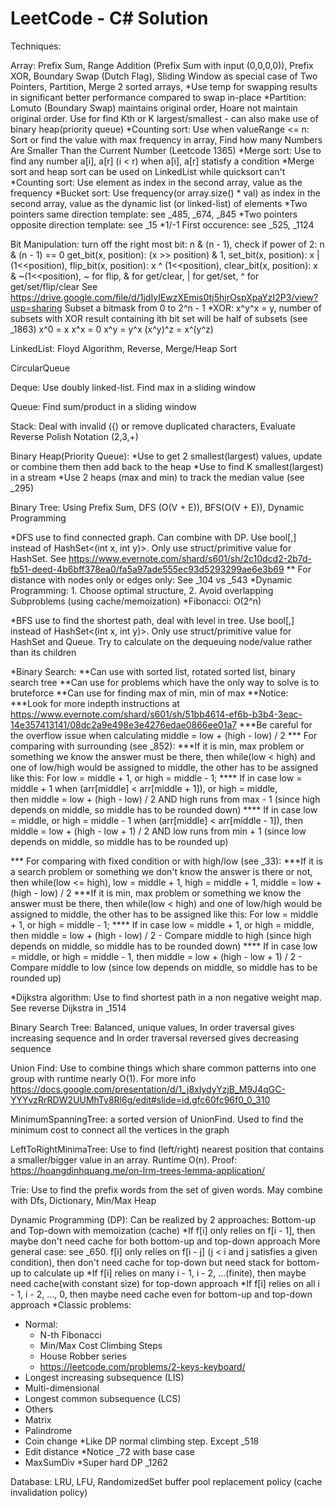# LeetCode - C# Solution

Techniques:

Array: Prefix Sum, Range Addition (Prefix Sum with input (0,0,0,0)), Prefix XOR, Boundary Swap (Dutch Flag), Sliding Window as special case of Two Pointers, Partition, Merge 2 sorted arrays, 
*Use temp for swapping results in significant better performance compared to swap in-place
*Partition: Lomuto (Boundary Swap) maintains original order, Hoare not maintain original order.
    Use for find Kth or K largest/smallest - can also make use of binary heap(priority queue)
*Counting sort: Use when valueRange <= n:
    Sort or find the value with max frequency in array,
    Find how many Numbers Are Smaller Than the Current Number (Leetcode 1365)
*Merge sort: Use to find any number a[i], a[r] (i < r) when a[i], a[r] statisfy a condition
*Merge sort and heap sort can be used on LinkedList while quicksort can't
*Counting sort: Use element as index in the second array, value as the frequency
*Bucket sort: Use frequency(or array.size() * val) as index in the second array, value as the dynamic list (or linked-list) of elements
*Two pointers same direction template: see _485, _674, _845
*Two pointers opposite direction template: see _15
*1/-1 First occurence: see _525, _1124

Bit Manipulation:
turn off the right most bit: n & (n - 1),
check if power of 2: n & (n - 1) == 0
get_bit(x, position): (x >> position) & 1,
set_bit(x, position): x | (1<<position),
flip_bit(x, position): x ^ (1<<position),
clear_bit(x, position): x & ~(1<<position), 
~ for flip, 
& for get/clear, 
| for get/set, 
^ for get/set/flip/clear
See https://drive.google.com/file/d/1jdIyIEwzXEmis0tj5hjrOspXpaYzI2P3/view?usp=sharing
Subset a bitmask from 0 to 2^n - 1
*XOR: 
    x^y^x = y, number of subsets with XOR result containing ith bit set will be half of subsets (see _1863)
    x^0 = x
    x^x = 0
    x^y = y^x
    (x^y)^z =  x^(y^z)

LinkedList: Floyd Algorithm, Reverse, Merge/Heap Sort

CircularQueue

Deque: Use doubly linked-list. Find max in a sliding window

Queue: Find sum/product in a sliding window

Stack: Deal with invalid ({) or remove duplicated characters, Evaluate Reverse Polish Notation (2,3,+)

Binary Heap(Priority Queue): 
*Use to get 2 smallest(largest) values, update or combine them then add back to the heap
*Use to find K smallest(largest) in a stream
*Use 2 heaps (max and min) to track the median value (see _295)

Binary Tree: Using Prefix Sum, DFS (O(V + E)), BFS(O(V + E)), Dynamic Programming

*DFS use to find connected graph. Can combine with DP. 
Use bool[,] instead of HashSet<(int x, int y)>.
Only use struct/primitive value for HashSet.
See https://www.evernote.com/shard/s601/sh/2c10dcd2-2b7d-fb51-deed-4b6bff378ea0/fa5a97ade555ec93d5293299ae6e3b69
** For distance with nodes only or edges only: See _104 vs _543
*Dynamic Programming: 1. Choose optimal structure, 2. Avoid overlapping Subproblems (using cache/memoization)
*Fibonacci: O(2^n)

*BFS use to find the shortest path, deal with level in tree. 
Use bool[,] instead of HashSet<(int x, int y)>.
Only use struct/primitive value for HashSet and Queue.
Try to calculate on the dequeuing node/value rather than its children


*Binary Search: 
**Can use with sorted list, rotated sorted list, binary search tree
**Can use for problems which have the only way to solve is to bruteforce
**Can use for finding max of min, min of max
**Notice:
***Look for more indepth instructions at https://www.evernote.com/shard/s601/sh/51bb4614-ef6b-b3b4-3eac-14e357413141/08dc2a9e498e3e4276edae0866ee01a7
***Be careful for the overflow issue when calculating middle = low + (high - low) / 2
*** For comparing with surrounding (see _852):
    ***If it is min, max problem or something we know the answer must be there, then while(low < high) and one of low/high would be assigned to middle, 
    the other has to be assigned like this: For low = middle + 1, or high = middle - 1; 
    **** If in case low = middle + 1 when (arr[middle] < arr[middle + 1]), or high = middle,                                           
    then middle = low + (high - low) / 2 AND high runs from max - 1  (since high depends on middle, so middle has to be rounded down)
    **** If in case low = middle,                                          or high = middle - 1 when (arr[middle] < arr[middle - 1]), 
    then middle = low + (high - low + 1) / 2 AND low runs from min + 1 (since low depends on middle, so middle has to be rounded up)


*** For comparing with fixed condition or with high/low (see _33):
    ***If it is a search problem or something we don't know the answer is there or not, then while(low <= high),
    low = middle + 1, high = middle + 1, middle = low + (high - low) / 2
    ***If it is min, max problem or something we know the answer must be there, then while(low < high) and one of low/high would be assigned to middle, 
    the other has to be assigned like this: For low = middle + 1, or high = middle - 1; 
    **** If in case low = middle + 1, or high = middle,     then middle = low + (high - low) / 2     - Compare middle to high (since high depends on middle, so middle has to be rounded down)
    **** If in case low = middle,     or high = middle - 1, then middle = low + (high - low + 1) / 2 - Compare middle to low (since low depends on middle, so middle has to be rounded up)

*Dijkstra algorithm: Use to find shortest path in a non negative weight map. See reverse Dijkstra in _1514

Binary Search Tree: Balanced, unique values, In order traversal gives increasing sequence and In order traversal reversed gives decreasing sequence

Union Find: Use to combine things which share common patterns into one group with runtime nearly O(1). For more info https://docs.google.com/presentation/d/1_j8xIydyYzjB_M9J4qGC-YYYvzRrRDW2UUMhTy8Rl6g/edit#slide=id.gfc60fc96f0_0_310

MinimumSpanningTree: a sorted version of UnionFind. Used to find the minimum cost to connect all the vertices in the graph

LeftToRightMinimaTree: Use to find (left/right) nearest position that contains a smaller/bigger value in an array. Runtime O(n). Proof: https://hoangdinhquang.me/on-lrm-trees-lemma-application/

Trie: Use to find the prefix words from the set of given words. May combine with Dfs, Dictionary, Min/Max Heap

Dynamic Programming (DP): Can be realized by 2 approaches: Bottom-up and Top-down with memoization (cache)
*If f[i] only relies on f[i - 1], then maybe don't need cache for both bottom-up and top-down approach
More general case: see _650. f[i] only relies on f[i - j] (j < i and j satisfies a given condition), then don't need cache for top-down but need stack for bottom-up to calculate up
*If f[i] relies on many i - 1, i - 2, ...(finite), then maybe need cache(with constant size) for top-down approach
*If f[i] relies on all i - 1, i - 2, ..., 0, then maybe need cache even for bottom-up and top-down approach
*Classic problems:
 - Normal: 
     - N-th Fibonacci
     - Min/Max Cost Climbing Steps
     - House Robber series
     - https://leetcode.com/problems/2-keys-keyboard/
 - Longest increasing subsequence (LIS)
 - Multi-dimensional
  - Longest common subsequence (LCS)
  - Others
 - Matrix
 - Palindrome
 - Coin change
 *Like DP normal climbing step. Except _518
 - Edit distance
 *Notice _72 with base case
 - MaxSumDiv
 *Super hard DP _1262

 Database: LRU, LFU, RandomizedSet buffer pool replacement policy (cache invalidation policy)

